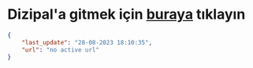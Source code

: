 # Dizipal'a gitmek için [buraya](None) tıklayın
        
```json
{
    "last_update": "28-08-2023 18:10:35",
    "url": "no active url"
}
```